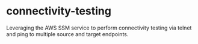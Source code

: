 # connectivity-testing
Leveraging the AWS SSM service to perform connectivity testing via telnet and ping to multiple source and target endpoints.
